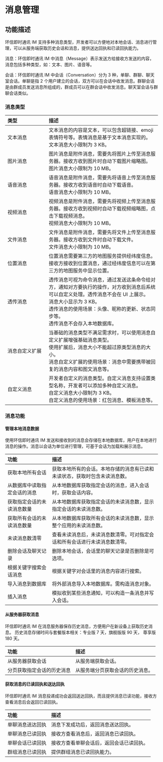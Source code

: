 # 消息管理

<Toc />

## 功能描述

环信即时通讯 IM 支持多种消息类型，开发者可以方便地对本地会话、消息进行管理，可以从服务端获取历史会话和消息，提供送达回执和已读回执能力。

消息：环信即时通讯 IM 中消息（Message）表示发送方给接收方发送的内容，消息包括多种类型，如：文本、图片、语音等。

会话：环信即时通讯 IM 中会话（Conversation）分为 3 种，单聊、群聊、聊天室会话。单聊是指 2 个用户建立的会话，双方可以在会话中收发消息。群聊会话是由群成员发送消息所组成的，群成员可以在群会话中收发消息。聊天室会话与群聊会话类似。

### 消息类型

| 类型<div style="width: 120px;"></div>           | 描述                                                         |
| :------------- | :----------------------------------------------------------- |
| 文本消息       | 文本消息的内容是文本，可以包含超链接、emoji 表情符号等。表情消息是基于文本消息实现的。<br> 文本消息大小限制为 3 KB。 |
| 图片消息       | 图片消息是附件消息，需要先将图片上传至消息服务器。接收方收到图片时自动下载图片缩略图。<br> 图片消息大小限制为 10 MB。 |
| 语音消息       | 语音消息是附件消息，需要先将语音上传至消息服务器。接收方收到语音时自动下载语音。<br> 语音消息大小限制为 10 MB。 |
| 视频消息       | 视频消息是附件消息，需要先将视频上传至消息服务器。接收方收到视频时自动下载视频缩略图，点击下载视频消息。<br> 视频消息大小限制为 10 MB。 |
| 文件消息       | 文件消息是附件消息，需要先将文件上传至消息服务器。接收方收到文件时自动下载文件。<br> 文件消息大小限制为 10 MB。 |
| 位置消息       | 位置消息需要第三方的地图服务提供经纬度信息。接收方接收到位置消息，通过经纬度信息可以在第三方的地图服务中显示位置。 |
| 透传消息       | 透传消息可视为命令消息，通过发送这条命令给对方，通知对方要执行的操作，对方收到消息后系统可以自定义处理。透传消息不会在 UI 上展示。<br>  消息大小显示为 3 KB。<br> 透传消息的使用场景：头像、昵称的更新、状态同步等。<br> 透传消息不会存入本地数据库。 |
| 消息自定义扩展 | 当基础的消息类型不满足需求时，可以使用消息自定义扩展增强基础消息类型。<br> 使用扩展后，消息大小不能超过原类型消息的大小。<br> 消息自定义扩展的使用场景：消息中需要携带被回复的消息内容和图文消息等。 |
| 自定义消息     | 开发者自定义的消息类型。自定义消息支持设置类型名称，开发者可以添加多种自定义消息。<br> 自定义消息大小限制为 3 KB。<br> 自定义消息的使用场景：红包消息、模板消息等。 |

### 消息功能

#### 管理本地消息数据

使用环信即时通讯 IM 发送和接收到的消息会存储在本地数据库，用户在本地进行消息的操作。消息以会话为单位进行管理，可基于会话为加载和展示消息。

| 功能                         | 描述                                                         |
| :--------------------------- | :----------------------------------------------------------- |
| 获取本地所有会话             | 获取本地所有的会话。本地存储的消息有已读和未读状态，获取时包含未读消息数。 |
| 从数据库中读取指定会话的消息 | 从本地数据库获取指定会话的消息，进入会话时，获取会话内容。 |
| 获取指定会话的未读消息数量   | 从本地数据库获取指定会话的未读消息数，显示指定会话的未读消息数。 |
| 获取所有会话的未读消息数量   | 从本地数据库获取所有会话的未读消息数，显示整个应用的未读消息数。 |
| 未读消息数清零               | 查看未读消息后，未读消息数清零。可对指定会话和所有会话进行未读消息数清零。 |
| 删除会话及聊天记录           | 删除本地会话，会话里的聊天记录是否删除是可选项。             |
| 根据关键字搜索会话消息       | 根据关键字对会话里的消息内容进行搜索。                       |
| 导入消息到数据库             | 将外部消息导入本地数据库。需构造消息对象。 |
| 插入消息                     | 模拟收到某些消息通知，可以构造一条消息并写入会话。           |

#### 从服务器获取消息

环信即时通讯 IM 在消息服务器保存历史消息，方便用户在新设备上获取历史消息。
历史消息存储时间与套餐版本相关：专业版 7 天，旗舰版版 90 天， 尊享版 180 天。

| 功能                       | 描述                                 |
| :------------------------- | :----------------------------------- |
| 从服务器获取会话           | 从服务端获取会话。               |
| 分页获取指定会话的历史消息 | 从服务端分页获取会话的历史消息。 |

#### 获取消息的已读回执和送达回执

环信即时通讯 IM 消息投递成功会返回送达回执，而且提供消息已读功能，接收方查看消息后会返回已读回执。

| 功能             | 描述                                   |
| :--------------- | :------------------------------------- |
| 单聊消息送达回执     | 消息下发成功后，返回消息送达回执。   |
| 单聊消息已读回执     | 接收方查看消息后，返回消息已读回执。 |
| 单聊会话已读回执 | 接收方查看单聊会话后，返回会话已读回执。             |
| 群组消息已读回执 | 提供群组消息已读回执能力。             |